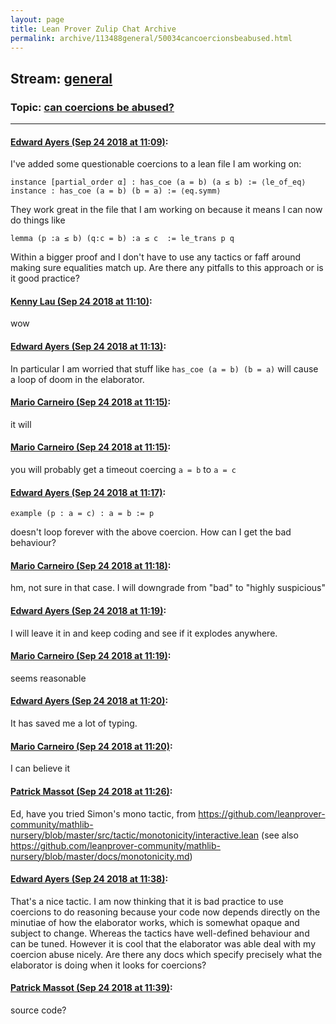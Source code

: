 ```yaml
---
layout: page
title: Lean Prover Zulip Chat Archive 
permalink: archive/113488general/50034cancoercionsbeabused.html
---
```


## Stream: [general](index.html)
### Topic: [can coercions be abused?](50034cancoercionsbeabused.html)

---

#### [Edward Ayers (Sep 24 2018 at 11:09)](https://leanprover.zulipchat.com/#narrow/stream/113488-general/topic/can%20coercions%20be%20abused%3F/near/134514643):
I've added some questionable coercions to a lean file I am working on:
```lean
instance [partial_order α] : has_coe (a = b) (a ≤ b) := ⟨le_of_eq⟩
instance : has_coe (a = b) (b = a) := ⟨eq.symm⟩
```
They work great in the file that I am working on because it means I can now do things like
```lean
lemma (p :a ≤ b) (q:c = b) :a ≤ c  := le_trans p q
```
Within a bigger proof and I don't have to use any tactics or faff around making sure equalities match up.
Are there any pitfalls to this approach or is it good practice?

#### [Kenny Lau (Sep 24 2018 at 11:10)](https://leanprover.zulipchat.com/#narrow/stream/113488-general/topic/can%20coercions%20be%20abused%3F/near/134514725):
wow

#### [Edward Ayers (Sep 24 2018 at 11:13)](https://leanprover.zulipchat.com/#narrow/stream/113488-general/topic/can%20coercions%20be%20abused%3F/near/134514812):
In particular I am worried that stuff like `has_coe (a = b) (b = a)` will cause a loop of doom in the elaborator.

#### [Mario Carneiro (Sep 24 2018 at 11:15)](https://leanprover.zulipchat.com/#narrow/stream/113488-general/topic/can%20coercions%20be%20abused%3F/near/134514910):
it will

#### [Mario Carneiro (Sep 24 2018 at 11:15)](https://leanprover.zulipchat.com/#narrow/stream/113488-general/topic/can%20coercions%20be%20abused%3F/near/134514920):
you will probably get a timeout coercing `a = b` to `a = c`

#### [Edward Ayers (Sep 24 2018 at 11:17)](https://leanprover.zulipchat.com/#narrow/stream/113488-general/topic/can%20coercions%20be%20abused%3F/near/134514993):
```lean
example (p : a = c) : a = b := p
```
doesn't loop forever with the above coercion. How can I get the bad behaviour?

#### [Mario Carneiro (Sep 24 2018 at 11:18)](https://leanprover.zulipchat.com/#narrow/stream/113488-general/topic/can%20coercions%20be%20abused%3F/near/134515063):
hm, not sure in that case. I will downgrade from "bad" to "highly suspicious"

#### [Edward Ayers (Sep 24 2018 at 11:19)](https://leanprover.zulipchat.com/#narrow/stream/113488-general/topic/can%20coercions%20be%20abused%3F/near/134515081):
I will leave it in and keep coding and see if it explodes anywhere.

#### [Mario Carneiro (Sep 24 2018 at 11:19)](https://leanprover.zulipchat.com/#narrow/stream/113488-general/topic/can%20coercions%20be%20abused%3F/near/134515084):
seems reasonable

#### [Edward Ayers (Sep 24 2018 at 11:20)](https://leanprover.zulipchat.com/#narrow/stream/113488-general/topic/can%20coercions%20be%20abused%3F/near/134515127):
It has saved me a lot of typing.

#### [Mario Carneiro (Sep 24 2018 at 11:20)](https://leanprover.zulipchat.com/#narrow/stream/113488-general/topic/can%20coercions%20be%20abused%3F/near/134515134):
I can believe it

#### [Patrick Massot (Sep 24 2018 at 11:26)](https://leanprover.zulipchat.com/#narrow/stream/113488-general/topic/can%20coercions%20be%20abused%3F/near/134515368):
Ed, have you tried Simon's mono tactic, from https://github.com/leanprover-community/mathlib-nursery/blob/master/src/tactic/monotonicity/interactive.lean (see also https://github.com/leanprover-community/mathlib-nursery/blob/master/docs/monotonicity.md)

#### [Edward Ayers (Sep 24 2018 at 11:38)](https://leanprover.zulipchat.com/#narrow/stream/113488-general/topic/can%20coercions%20be%20abused%3F/near/134515866):
That's a nice tactic. I am now thinking that it is bad practice to use coercions to do reasoning because your code now depends directly on the minutiae of how the elaborator works, which is somewhat opaque and subject to change. Whereas the tactics have well-defined behaviour and can be tuned.
However it is cool that the elaborator was able deal with my coercion abuse nicely. Are there any docs which specify precisely what the elaborator is doing when it looks for coercions?

#### [Patrick Massot (Sep 24 2018 at 11:39)](https://leanprover.zulipchat.com/#narrow/stream/113488-general/topic/can%20coercions%20be%20abused%3F/near/134515882):
source code?

